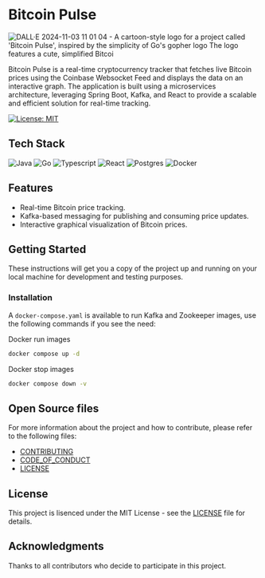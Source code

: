 # Bitcoin Pulse
![DALL·E 2024-11-03 11 01 04 - A cartoon-style logo for a project called 'Bitcoin Pulse', inspired by the simplicity of Go's gopher logo  The logo features a cute, simplified Bitcoi](https://github.com/user-attachments/assets/3f8ac386-b3e9-474e-bc75-a1aaeabf9672)


Bitcoin Pulse is a real-time cryptocurrency tracker that fetches live Bitcoin prices using the Coinbase Websocket Feed 
and displays the data on an interactive graph. The application is built using a microservices architecture,
leveraging Spring Boot, Kafka, and React to provide a scalable and efficient solution for real-time tracking.

[![License: MIT](https://img.shields.io/badge/License-MIT-yellow.svg)](https://opensource.org/licenses/MIT)

## Tech Stack

![Java](https://img.shields.io/badge/Java-ED8B00?style=for-the-badge&logo=openjdk&logoColor=white) 
![Go](https://img.shields.io/badge/Go-00ADD8?style=for-the-badge&logo=go&logoColor=white)
![Typescript](https://img.shields.io/badge/TypeScript-007ACC?style=for-the-badge&logo=typescript&logoColor=white) 
![React](https://img.shields.io/badge/react-%2320232a.svg?style=for-the-badge&logo=react&logoColor=%2361DAFB) 
![Postgres](https://img.shields.io/badge/PostgreSQL-316192?style=for-the-badge&logo=postgresql&logoColor=white)
![Docker](https://img.shields.io/badge/docker-%230db7ed.svg?style=for-the-badge&logo=docker&logoColor=white)

## Features

* Real-time Bitcoin price tracking.
* Kafka-based messaging for publishing and consuming price updates.
* Interactive graphical visualization of Bitcoin prices.

## Getting Started

These instructions will get you a copy of the project up and running on your local machine for development and testing
purposes.

### Installation
A `docker-compose.yaml` is available to run Kafka and Zookeeper images, use the following commands if you see the need:

Docker run images

```bash
docker compose up -d
```

Docker stop images

```bash
docker compose down -v
```

## Open Source files

For more information about the project and how to contribute, please refer to the following files:

- [CONTRIBUTING](CONTRIBUTING.md)
- [CODE_OF_CONDUCT](CODE_OF_CONDUCT.md)
- [LICENSE](LICENSE)

## License

This project is lisenced under the MIT License - see the [LICENSE](LICENSE) file for details.

## Acknowledgments

Thanks to all contributors who decide to participate in this project.
